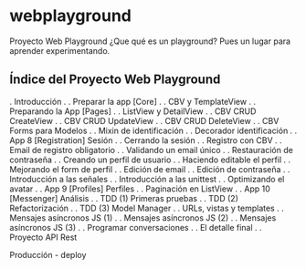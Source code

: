 # webplayground
Proyecto Web Playground
¿Que qué es un playground? Pues un lugar para aprender experimentando.

## Índice del Proyecto Web Playground

. Introducción
. 
. Preparar la app [Core]
. 
. CBV y TemplateView
. 
. Preparando la App [Pages]
. 
. ListView y DetailView
. 
. CBV CRUD CreateView
. 
. CBV CRUD UpdateView
. 
. CBV CRUD DeleteView
. 
. CBV Forms para Modelos
. 
. Mixin de identificación
. 
. Decorador identificación
. 
. App 8 [Registration] Sesión
. 
. Cerrando la sesión
. 
. Registro con CBV
. 
. Email de registro obligatorio
. 
. Validando un email único
. 
. Restauración de contraseña
. 
. Creando un perfil de usuario
. 
. Haciendo editable el perfil
. 
. Mejorando el form de perfil
. 
. Edición de email
. 
. Edición de contraseña
. 
. Introducción a las señales
. 
. Introducción a las unittest
. 
. Optimizando el avatar
. 
. App 9 [Profiles] Perfiles
. 
. Paginación en ListView
. 
. App 10 [Messenger] Análisis
. 
. TDD (1) Primeras pruebas
. 
. TDD (2) Refactorización
. 
. TDD (3) Model Manager
. 
. URLs, vistas y templates
. 
. Mensajes asíncronos JS (1)
. 
. Mensajes asíncronos JS (2)
. 
. Mensajes asíncronos JS (3)
. 
. Programar conversaciones
. 
. El detalle final
. 
. Proyecto API Rest 

Producción - deploy
